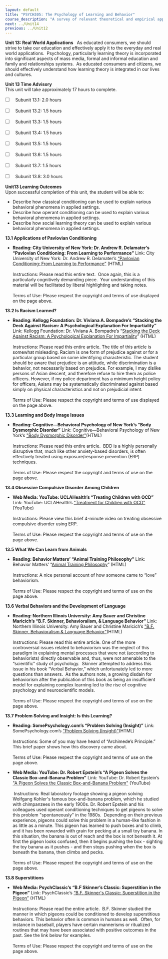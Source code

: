 ```yaml
---
layout: default
title: "PSYCH305: The Psychology of Learning and Behavior"
course_description: "A survey of relevant theoretical and empirical approaches within psychology as they relate to human learning and behavior."
next: ../Unit14
previous: ../Unit12
---
```

**Unit 13: Real World Applications** <span id="13"></span> 
As educated consumers, we should strive to take our education and
effectively apply it to the everyday and real world applications. 
Psychology, particularly learning theory is incorporated into
significant aspects of mass media, formal and informal education and
family and relationships systems.  As educated consumers and citizens,
we should effectively understand how learning theory is integrated in
our lives and cultures.

**Unit 13 Time Advisory**  
This unit will take approximately 17 hours to complete.  
  
 <span
style="color: rgb(85, 85, 85); font-family: 'Myriad Pro', 'Gill Sans', 'Gill Sans MT', Calibri, sans-serif; font-size: 16px; line-height: 21px; text-align: left; -webkit-text-size-adjust: none; ">☐
   </span>Subunit 13.1: 2.0 hours  
  
 <span
style="color: rgb(85, 85, 85); font-family: 'Myriad Pro', 'Gill Sans', 'Gill Sans MT', Calibri, sans-serif; font-size: 16px; line-height: 21px; text-align: left; -webkit-text-size-adjust: none; ">☐
   </span>Subunit 13.2: 1.5 hours  
  
 <span
style="color: rgb(85, 85, 85); font-family: 'Myriad Pro', 'Gill Sans', 'Gill Sans MT', Calibri, sans-serif; font-size: 16px; line-height: 21px; text-align: left; -webkit-text-size-adjust: none; ">☐
   </span>Subunit 13.3: 1.5 hours  
  
 <span
style="color: rgb(85, 85, 85); font-family: 'Myriad Pro', 'Gill Sans', 'Gill Sans MT', Calibri, sans-serif; font-size: 16px; line-height: 21px; text-align: left; -webkit-text-size-adjust: none; ">☐
   </span>Subunit 13.4: 1.5 hours  
  
 <span
style="color: rgb(85, 85, 85); font-family: 'Myriad Pro', 'Gill Sans', 'Gill Sans MT', Calibri, sans-serif; font-size: 16px; line-height: 21px; text-align: left; -webkit-text-size-adjust: none; ">☐
   </span>Subunit 13.5: 1.5 hours  
  
 <span
style="color: rgb(85, 85, 85); font-family: 'Myriad Pro', 'Gill Sans', 'Gill Sans MT', Calibri, sans-serif; font-size: 16px; line-height: 21px; text-align: left; -webkit-text-size-adjust: none; ">☐
   </span>Subunit 13.6: 1.5 hours  
  
 <span
style="color: rgb(85, 85, 85); font-family: 'Myriad Pro', 'Gill Sans', 'Gill Sans MT', Calibri, sans-serif; font-size: 16px; line-height: 21px; text-align: left; -webkit-text-size-adjust: none; ">☐
   </span>Subunit 13.7: 1.5 hours  
  
 <span
style="color: rgb(85, 85, 85); font-family: 'Myriad Pro', 'Gill Sans', 'Gill Sans MT', Calibri, sans-serif; font-size: 16px; line-height: 21px; text-align: left; -webkit-text-size-adjust: none; ">☐
   </span>Subunit 13.8: 3.0 hours

**Unit13 Learning Outcomes**  
Upon successful completion of this unit, the student will be able to:  
  
-   <span dir="LTR">Describe how classical conditioning can be used to
    explain various behavioral phenomena in applied settings.</span>
-   <span dir="LTR">Describe how operant conditioning can be used to
    explain various behavioral phenomena in applied settings.</span>
-   <span dir="LTR">Describe how social learning theory can be used to
    explain various behavioral phenomena in applied settings. </span>

**13.1 Applications of Pavlovian Conditioning** <span id="13.1"></span> 
-   **Reading: City University of New York: Dr. Andrew R. Delamater’s
    “Pavlovian Conditioning: From Learning to Performance”**
    Link: City University of New York: Dr. Andrew R. Delamater’s
    [“Pavlovian Conditioning: From Learning to
    Performance”](http://academic.brooklyn.cuny.edu/psych/delam/53.1/Pav5.htm)
    (HTML)  
        
     Instructions: Please read this entire text.  Once again, this is a
    particularly cognitively demanding piece.  Your understanding of
    this material will be facilitated by liberal highlighting and taking
    notes.  
        
     Terms of Use: Please respect the copyright and terms of use
    displayed on the page above.

**13.2 Is Racism Learned?** <span id="13.2"></span> 
-   **Reading: Kellogg Foundation: Dr. Viviana A. Bompadre’s “Stacking
    the Deck Against Racism: A Psychological Explanation For
    Impartiality”**
    Link: Kellogg Foundation: Dr. Viviana A. Bompadre’s “[Stacking the
    Deck Against Racism: A Psychological Explanation For
    Impartiality](http://insight.kellogg.northwestern.edu/index.php/Kellogg/article/stacking_the_deck_against_racism)”
    (HTML)  
        
     Instructions: Please read this entire article. The title of this
    article is somewhat misleading. Racism is one form of prejudice
    against or for a particular group based on some identifying
    characteristic. The student should be aware that prejudice is an
    attitude, while discrimination is a behavior, not necessarily based
    on prejudice. For example, I may dislike persons of Asian descent,
    and therefore refuse to hire them as police officers. However, if my
    police department has a minimum height policy for officers, Asians
    may be systematically discriminated against based simply on physical
    characteristics and not on prejudicial intent.  
        
     Terms of Use: Please respect the copyright and terms of use
    displayed on the page above. 

**13.3 Learning and Body Image Issues** <span id="13.3"></span> 
-   **Reading: Cognitive—Behavioral Psychology of New York’s “Body
    Dysmorphic Disorder”**
    Link: Cognitive—Behavioral Psychology of New York’s ["Body
    Dysmorphic Disorder"](http://www.cbpny.com/bdd)(HTML)  
        
     Instructions: Please read this entire article.  BDD is a highly
    personally disruptive that, much like other anxiety-based disorders,
    is often effectively treated using exposure/response prevention
    (ERP) techniques.  
        
     Terms of Use: Please respect the copyright and terms of use on the
    page above.

**13.4 Obsessive Compulsive Disorder Among Children** <span
id="13.4"></span> 
-   **Web Media: YouTube: UCLAHealth’s “Treating Children with OCD”**
    Link: YouTube: UCLAHealth’s ["Treatment for Children with
    OCD"](http://www.youtube.com/watch?v=G5dlLL3FFzg) (YouTube)  
        
     Instructions: Please view this brief 4-minute video on treating
    obsessive compulsive disorder using ERP.  
        
     Terms of Use: Please respect the copyright and terms of use on the
    page above.

**13.5 What We Can Learn from Animals** <span id="13.5"></span> 
-   **Reading: Behavior Matters’ “Animal Training Philosophy”**
    Link: Behavior Matters’ “[Animal Training
    Philosophy](http://www.behaviormatters.com/Philosophy-animal-training.htm)”
    (HTML)  
        
     Instructions: A nice personal account of how someone came to “love”
    behaviorism.  
        
     Terms of Use: Please respect the copyright and terms of use on the
    page above.

**13.6 Verbal Behaviors and the Development of Language** <span
id="13.6"></span> 
-   **Reading: Northern Illinois University: Amy Bauer and Christine
    Maricich’s “B.F. Skinner, Behavioralism, & Language Behavior”**
    Link: Northern Illinois University: Amy Bauer and Christine
    Maricich’s ["B.F. Skinner, Behavioralism & Language
    Behavior"](http://www3.niu.edu/acad/psych/Millis/History/2003/cogrev_skinner.htm)(HTML)  
        
     Instructions: Please read this entire article. One of the more
    controversial issues related to behaviorism was the neglect of this
    paradigm in explaining mental processes that were not (according to
    behaviorists) directly observable and, thus, were not amenable to
    the “scientific” study of psychology.  Skinner attempted to address
    this issue in his book “Verbal Behavior,” which unfortunately led to
    more questions than answers.  As the authors note, a growing disdain
    for behaviorism after the publication of this book as being an
    insufficient model for explaining complex learning led to the rise
    of cognitive psychology and neuroscientific models.  
        
     Terms of Use: Please respect the copyright and terms of use on the
    page above.

**13.7 Problem Solving and Insight: Is this Learning?** <span
id="13.7"></span> 
-   **Reading: SomePsychology.com’s “Problem Solving (Insight)”**
    Link: SomePsychology.com’s ["Problem Solving
    (Insight)"](http://somepsychology.com/psispbslv.htm)(HTML)  
        
     Instructions: Some of you may have heard of “Archimede’s
    Principle.” This brief paper shows how this discovery came about.  
        
     Terms of Use: Please respect the copyright and terms of use on the
    page above.

-   **Web Media: YouTube: Dr. Robert Epstein’s “A Pigeon Solves the
    Classic Box-and-Banana Problem”**
    Link: YouTube: Dr. Robert Epstein’s ["A Pigeon Solves the Classic
    Box-and-Banana Problem"](http://www.youtube.com/watch?v=mDntbGRPeEU)
    (YouTube)  
        
      Instructions: Real laboratory footage showing a pigeon solving
    Wolfgang Kohler's famous box-and-banana problem, which he studied
    with chimpanzees in the early 1900s. Dr. Robert Epstein and his
    colleagues used operant conditioning techniques to get pigeons to
    solve this problem "spontaneously" in the 1980s.  Depending on their
    previous experience, pigeons could solve this problem in a
    human-like fashion in as little as a minute. This pigeon has learned
    to push boxes and to climb, and it has been rewarded with grain for
    pecking at a small toy banana. In this situation, the banana is out
    of reach and the box is not beneath it. At first the pigeon looks
    confused, then it begins pushing the box - sighting the toy banana
    as it pushes - and then stops pushing when the box is beneath the
    banana, then climbs and pecks.  
        
     Terms of Use: Please respect the copyright and terms of use on the
    page above.

**13.8 Superstitions** <span id="13.8"></span> 
-   **Web Media: PsychClassic’s “B.F Skinner’s Classic: Superstition in
    the Pigeon”**
    Link: PsychClassic’s [“B.F. Skinner's Classic: Superstition in the
    Pigeon”](http://psychclassics.yorku.ca/Skinner/Pigeon/) (HTML)  
        
     Instructions: Please read the entire article.  B.F. Skinner studied
    the manner in which pigeons could be conditioned to develop
    superstitious behaviors. This behavior often is common in humans as
    well.  Often, for instance in baseball, players have certain
    mannerisms or ritualized routines that may have been associated with
    positive outcomes in the past. See the link below for examples.  
        
     Terms of Use: Please respect the copyright and terms of use on the
    page above.


